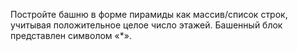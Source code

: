 
Постройте башню в форме пирамиды как массив/список строк, учитывая положительное целое число этажей.
Башенный блок представлен символом «*».